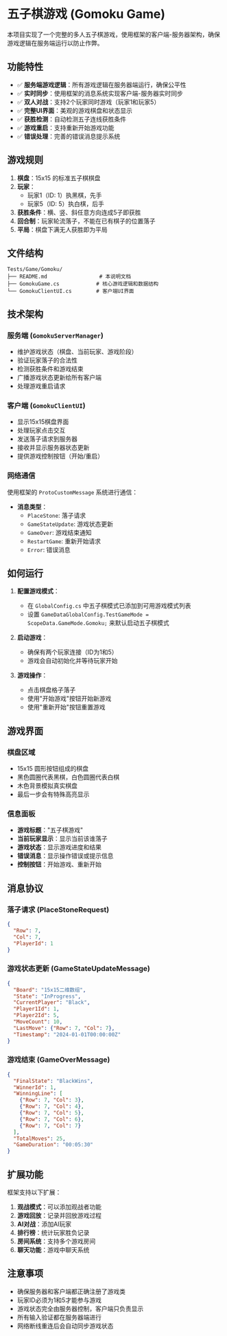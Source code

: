 # 五子棋游戏 (Gomoku Game)

本项目实现了一个完整的多人五子棋游戏，使用框架的客户端-服务器架构，确保游戏逻辑在服务端运行以防止作弊。

## 功能特性

- ✅ **服务端游戏逻辑**：所有游戏逻辑在服务器端运行，确保公平性
- ✅ **实时同步**：使用框架的消息系统实现客户端-服务器实时同步
- ✅ **双人对战**：支持2个玩家同时游戏（玩家1和玩家5）
- ✅ **完整UI界面**：美观的游戏棋盘和状态显示
- ✅ **获胜检测**：自动检测五子连线获胜条件
- ✅ **游戏重启**：支持重新开始游戏功能
- ✅ **错误处理**：完善的错误消息提示系统

## 游戏规则

1. **棋盘**：15x15 的标准五子棋棋盘
2. **玩家**：
   - 玩家1（ID: 1）执黑棋，先手
   - 玩家5（ID: 5）执白棋，后手
3. **获胜条件**：横、竖、斜任意方向连成5子即获胜
4. **回合制**：玩家轮流落子，不能在已有棋子的位置落子
5. **平局**：棋盘下满无人获胜即为平局

## 文件结构

```
Tests/Game/Gomoku/
├── README.md                 # 本说明文档
├── GomokuGame.cs            # 核心游戏逻辑和数据结构
└── GomokuClientUI.cs        # 客户端UI界面
```

## 技术架构

### 服务端 (`GomokuServerManager`)
- 维护游戏状态（棋盘、当前玩家、游戏阶段）
- 验证玩家落子的合法性
- 检测获胜条件和游戏结束
- 广播游戏状态更新给所有客户端
- 处理游戏重启请求

### 客户端 (`GomokuClientUI`)
- 显示15x15棋盘界面
- 处理玩家点击交互
- 发送落子请求到服务器
- 接收并显示服务器状态更新
- 提供游戏控制按钮（开始/重启）

### 网络通信
使用框架的 `ProtoCustomMessage` 系统进行通信：

- **消息类型**：
  - `PlaceStone`: 落子请求
  - `GameStateUpdate`: 游戏状态更新
  - `GameOver`: 游戏结束通知
  - `RestartGame`: 重新开始请求
  - `Error`: 错误消息

## 如何运行

1. **配置游戏模式**：
   - 在 `GlobalConfig.cs` 中五子棋模式已添加到可用游戏模式列表
   - 设置 `GameDataGlobalConfig.TestGameMode = ScopeData.GameMode.Gomoku;` 来默认启动五子棋模式

2. **启动游戏**：
   - 确保有两个玩家连接（ID为1和5）
   - 游戏会自动初始化并等待玩家开始

3. **游戏操作**：
   - 点击棋盘格子落子
   - 使用"开始游戏"按钮开始新游戏
   - 使用"重新开始"按钮重置游戏

## 游戏界面

### 棋盘区域
- 15x15 圆形按钮组成的棋盘
- 黑色圆圈代表黑棋，白色圆圈代表白棋
- 木色背景模拟真实棋盘
- 最后一步会有特殊高亮显示

### 信息面板
- **游戏标题**："五子棋游戏"
- **当前玩家显示**：显示当前该谁落子
- **游戏状态**：显示游戏进度和结果
- **错误消息**：显示操作错误或提示信息
- **控制按钮**：开始游戏、重新开始

## 消息协议

### 落子请求 (PlaceStoneRequest)
```json
{
  "Row": 7,
  "Col": 7,
  "PlayerId": 1
}
```

### 游戏状态更新 (GameStateUpdateMessage)
```json
{
  "Board": "15x15二维数组",
  "State": "InProgress",
  "CurrentPlayer": "Black",
  "Player1Id": 1,
  "Player2Id": 5,
  "MoveCount": 10,
  "LastMove": {"Row": 7, "Col": 7},
  "Timestamp": "2024-01-01T00:00:00Z"
}
```

### 游戏结束 (GameOverMessage)
```json
{
  "FinalState": "BlackWins",
  "WinnerId": 1,
  "WinningLine": [
    {"Row": 7, "Col": 3},
    {"Row": 7, "Col": 4},
    {"Row": 7, "Col": 5},
    {"Row": 7, "Col": 6},
    {"Row": 7, "Col": 7}
  ],
  "TotalMoves": 25,
  "GameDuration": "00:05:30"
}
```

## 扩展功能

框架支持以下扩展：

1. **观战模式**：可以添加观战者功能
2. **游戏回放**：记录并回放游戏过程
3. **AI对战**：添加AI玩家
4. **排行榜**：统计玩家胜负记录
5. **房间系统**：支持多个游戏房间
6. **聊天功能**：游戏中聊天系统

## 注意事项

- 确保服务器和客户端都正确注册了游戏类
- 玩家ID必须为1和5才能参与游戏
- 游戏状态完全由服务器控制，客户端只负责显示
- 所有输入验证都在服务器端进行
- 网络断线重连后会自动同步游戏状态 